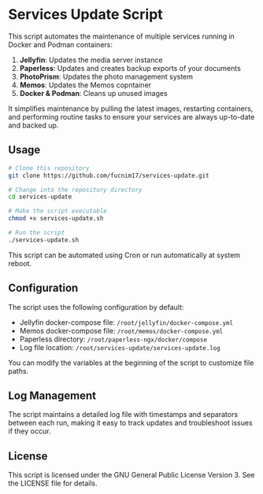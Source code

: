 # Services Update Script

This script automates the maintenance of multiple services running in Docker and Podman containers:

1. **Jellyfin**: Updates the media server instance
2. **Paperless**: Updates and creates backup exports of your documents
3. **PhotoPrism**: Updates the photo management system
4. **Memos**: Updates the Memos copntainer
5. **Docker & Podman**: Cleans up unused images

It simplifies maintenance by pulling the latest images, restarting containers, and performing routine tasks to ensure your services are always up-to-date and backed up.

## Usage

```bash
# Clone this repository
git clone https://github.com/fucnim17/services-update.git

# Change into the repository directory
cd services-update

# Make the script executable
chmod +x services-update.sh

# Run the script
./services-update.sh
```

This script can be automated using Cron or run automatically at system reboot.

## Configuration

The script uses the following configuration by default:
- Jellyfin docker-compose file: `/root/jellyfin/docker-compose.yml`
- Memos docker-compose file: `/root/memos/docker-compose.yml`
- Paperless directory: `/root/paperless-ngx/docker/compose`
- Log file location: `/root/services-update/services-update.log`

You can modify the variables at the beginning of the script to customize file paths.

## Log Management

The script maintains a detailed log file with timestamps and separators between each run, making it easy to track updates and troubleshoot issues if they occur.

## License

This script is licensed under the GNU General Public License Version 3. See the LICENSE file for details.
